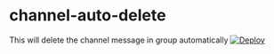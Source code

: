 # channel-auto-delete
This will delete the channel message in group automatically 
[![Deploy](https://www.herokucdn.com/deploy/button.svg)](https://heroku.com/deploy?template=https://github.com/Ns-AnoNymouS/channel-auto-delete/tree/main)
